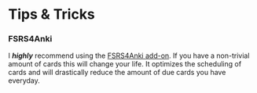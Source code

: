 # Tips & Tricks

### FSRS4Anki

I _**highly**_ recommend using the [FSRS4Anki add-on](https://ankiweb.net/shared/info/759844606). If you have a
non-trivial amount of cards this will change your life. It optimizes the scheduling of cards and will drastically reduce
the amount of due cards you have everyday.